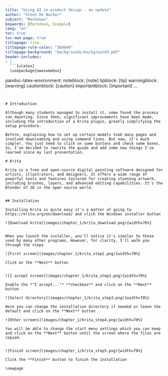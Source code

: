 ```yaml
---
title: "Using AI in product design - an update"
author: "Glenn De Backer"
subject: "Markdown"
keywords: [Markdown, Example]
lang: "en"
toc: true
toc-own-page: true
titlepage: true,
titlepage-rule-color: "360049"
titlepage-background: "backgrounds/background3.pdf"
header-includes:
- |
  ```{=latex}
  \usepackage{awesomebox}
  ```
pandoc-latex-environment:
  noteblock: [note]
  tipblock: [tip]
  warningblock: [warning]
  cautionblock: [caution]
  importantblock: [important]
...
```


# Introduction

Although many students managed to install it, some found the process too daunting. Since then, significant improvements have been made, including the introduction of a Krita plugin, greatly simplifying the setup procedure.

Before, explaining how to set up certain models took many pages and involved downloading and using command lines. But now, it's much simpler. You just need to click on some buttons and check some boxes. So, I've decided to rewrite the guide and add some new things I've learned since my last presentation.

# Krita

Krita is a free and open-source digital painting software designed for artists, illustrators, and designers. It offers a wide range of powerful tools and features tailored for creating stunning artwork, including brushes, layers, and advanced editing capabilities. It's the Blender of 2D in the open source world. 


## Installation

Installing Krita is quite easy it's a matter of going to https://krita.org/en/download/ and click the Windows installer button

![Download krita](images/chapter_1/krita_download.png){width=70%}


When you launch the installer, you'll notice it's similar to those used by many other programs. However, for clarity, I'll walk you through the steps

![First screen](images/chapter_1/krita_step1.png){width=70%}

Click on the **Next** button


![I accept screen](images/chapter_1/krita_step2.png){width=70%}

Enable the *"I accept..."* **checkbox** and click on the **Next** button 

![Select directory](images/chapter_1/krita_step3.png){width=70%}

Here you can change the installation directory if needed or leave the default and click on the **Next** button 

![Other screens](images/chapter_1/krita_step4.png){width=70%}

You will be able to change the start menu settings which you can keep and click on the **Next** button until the screen where the files are copied. 


![Finish screen](images/chapter_1/krita_step5.png){width=70%}

Click the **Finish** button to finish the installation

\newpage